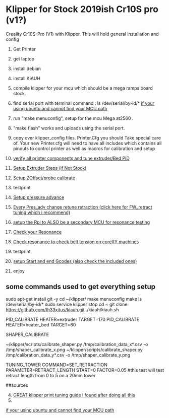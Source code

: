 # Klipper for Stock 2019ish Cr10S pro (v1?)

Creality Cr10S-Pro (V1) with Klipper. This will hold general installation and config

1. Get Printer 
2. get laptop
3. install debian
4. install KiAUH
4. compile klipper for your mcu which should be a mega ramps board stock.
5. find serial port with terminal command : ls /dev/serial/by-id/*
[if your using ubuntu and cannot find your MCU path](https://unix.stackexchange.com/a/674936)
5. run "make menuconfig", setup for the mcu Mega at2560 .
7. "make flash" works and uploads using the serial port.

8. copy over klipper_config files. Printer.Cfg you should Take special care of. Your new Printer.cfg will need to have all includes which contains all pinouts to control printer as well as macros for calibration and setup
9. [verify all printer components and tune extruder/Bed PID](https://github.com/Klipper3d/klipper/blob/master/docs/Config_checks.md) 
10. [Setup Extruder Steps (if Not Stock)](https://www.klipper3d.org/Rotation_Distance.html)
11. [Setup ZOffset/probe calibrate](https://github.com/Klipper3d/klipper/blob/master/docs/Probe_Calibrate.md)
12. testprint
13. [Setup pressure advance](https://github.com/Klipper3d/klipper/blob/master/docs/Pressure_Advance.md)
14. [Every Pres_adv change retune retraction (click here for FW_retract tuning which i recommend)](https://www.printables.com/model/236366-klipper-stringing-test-with-firmware-retraction)
15. [setup the Rpi to ALSO be a secondary MCU for resonance testing](https://www.klipper3d.org/RPi_microcontroller.html)
16. [Check your Resonance](https://github.com/Klipper3d/klipper/blob/master/docs/Resonance_Compensation.md)
17. [Check resonance to check belt tension on coreXY machines](https://www.ifixit.com/Guide/Adding+ADXL345+Accelerometer/147745)
18. testprint
19. [setup Start and end Gcodes (also check the included ones)](https://allpro3d.com/quick-tip-start-and-end-gcode-in-klipper/)
20. enjoy

## some commands used to get everything setup 
sudo apt-get install git -y
cd ~/klipper/
make menuconfig
make
ls /dev/serial/by-id/*
sudo service klipper stop
cd ~
git clone https://github.com/th33xitus/kiauh.git
./kiauh/kiauh.sh

PID_CALIBRATE HEATER=extruder TARGET=170
PID_CALIBRATE HEATER=heater_bed TARGET=60

SHAPER_CALIBRATE

~/klipper/scripts/calibrate_shaper.py /tmp/calibration_data_x*.csv -o /tmp/shaper_calibrate_x.png
~/klipper/scripts/calibrate_shaper.py /tmp/calibration_data_y*.csv -o /tmp/shaper_calibrate_y.png

TUNING_TOWER COMMAND=SET_RETRACTION PARAMETER=RETRACT_LENGTH START=0 FACTOR=0.05 #this test will test retract length from 0 to 5 on a 20mm tower

##sources

4. [GREAT klipper print tuning guide i found after doing all this](https://github.com/AndrewEllis93/Print-Tuning-Guide#extrusion-multiplier)
5. 
[if your using ubuntu and cannot find your MCU path](https://unix.stackexchange.com/a/674936)
